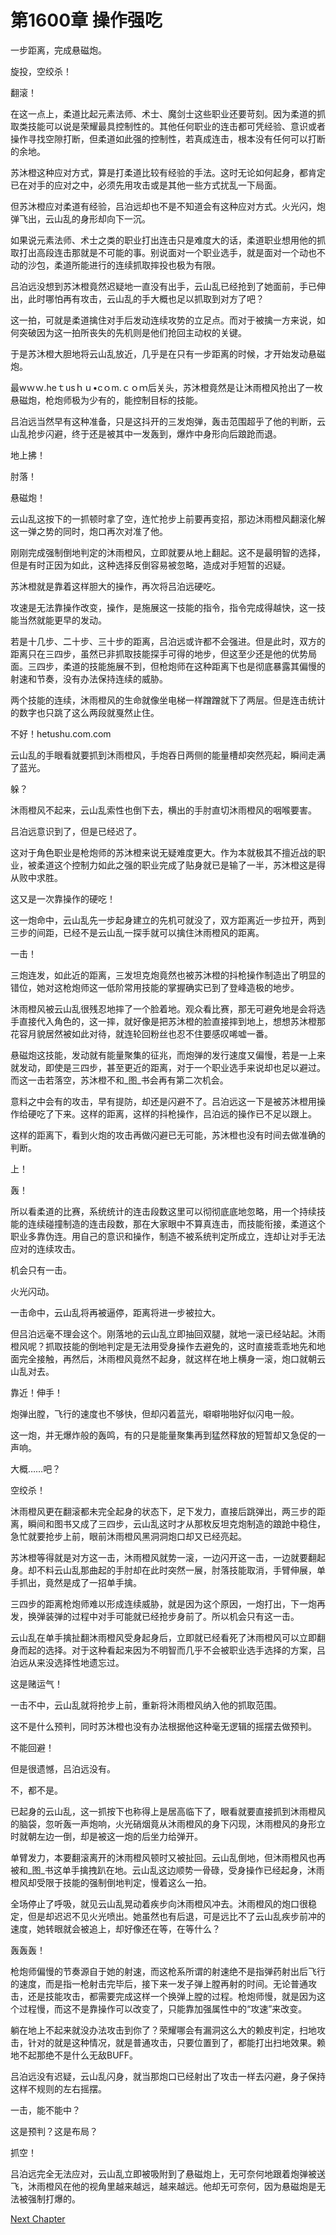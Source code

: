 # 第1600章 操作强吃

一步距离，完成悬磁炮。

旋投，空绞杀！

翻滚！

在这一点上，柔道比起元素法师、术士、魔剑士这些职业还要苛刻。因为柔道的抓取类技能可以说是荣耀最具控制性的。其他任何职业的连击都可凭经验、意识或者操作寻找空隙打断，但柔道如此强的控制性，若真成连击，根本没有任何可以打断的余地。

苏沐橙这种应对方式，算是打柔道比较有经验的手法。这时无论如何起身，都肯定已在对手的应对之中，必须先用攻击或是其他一些方式扰乱一下局面。

但苏沐橙应对柔道有经验，吕泊远却也不是不知道会有这种应对方式。火光闪，炮弹飞出，云山乱的身形却向下一沉。

如果说元素法师、术士之类的职业打出连击只是难度大的话，柔道职业想用他的抓取打出高段连击那就是不可能的事。别说面对一个职业选手，就是面对一个动也不动的沙包，柔道所能进行的连续抓取摔投也极为有限。

吕泊远没想到苏沐橙竟然迟疑地一直没有出手，云山乱已经抢到了她面前，手已伸出，此时哪怕再有攻击，云山乱的手大概也足以抓取到对方了吧？

这一拍，可就是柔道擒住对手后发动连续攻势的立足点。而对于被擒一方来说，如何突破因为这一拍所丧失的先机则是他们抢回主动权的关键。

于是苏沐橙大胆地将云山乱放近，几乎是在只有一步距离的时候，才开始发动悬磁炮。

最wｗｗ.heｔusｈｕ•cｏm.ｃｏｍ后关头，苏沐橙竟然是让沐雨橙风抢出了一枚悬磁炮，枪炮师极为少有的，能控制目标的技能。

吕泊远当然早有这种准备，只是这抖开的三发炮弹，轰击范围超乎了他的判断，云山乱抢步闪避，终于还是被其中一发轰到，爆炸中身形向后踉跄而退。

地上拂！

肘落！

悬磁炮！

云山乱这按下的一抓顿时拿了空，连忙抢步上前要再变招，那边沐雨橙风翻滚化解这一弹之势的同时，炮口再次对准了他。

刚刚完成强制倒地判定的沐雨橙风，立即就要从地上翻起。这不是最明智的选择，但是有时正因为如此，这种选择反倒容易被忽略，造成对手短暂的迟疑。

苏沐橙就是靠着这样胆大的操作，再次将吕泊远硬吃。

攻速是无法靠操作改变，操作，是施展这一技能的指令，指令完成得越快，这一技能当然就能更早的发动。

若是十几步、二十步、三十步的距离，吕泊远或许都不会强进。但是此时，双方的距离只在三四步，虽然已非抓取技能探手可得的地步，但这至少还是他的优势局面。三四步，柔道的技能施展不到，但枪炮师在这种距离下也是彻底暴露其偏慢的射速和节奏，没有办法保持连续的威胁。

两个技能的连续，沐雨橙风的生命就像坐电梯一样蹭蹭就下了两层。但是连击统计的数字也只跳了这么两段就戛然止住。

不好！hetushu.com.com

云山乱的手眼看就要抓到沐雨橙风，手炮吞日两侧的能量槽却突然亮起，瞬间走满了蓝光。

躲？

沐雨橙风不起来，云山乱索性也倒下去，横出的手肘直切沐雨橙风的咽喉要害。

吕泊远意识到了，但是已经迟了。

这对于角色职业是枪炮师的苏沐橙来说无疑难度更大。作为本就极其不擅近战的职业，被柔道这个控制力如此之强的职业完成了贴身就已是输了一半，苏沐橙这是得从败中求胜。

这又是一次靠操作的硬吃！

这一炮命中，云山乱先一步起身建立的先机可就没了，双方距离近一步拉开，两到三步的间距，已经不是云山乱一探手就可以擒住沐雨橙风的距离。

一击！

三炮连发，如此近的距离，三发坦克炮竟然也被苏沐橙的抖枪操作制造出了明显的错位，她对这枪炮师这一低阶常用技能的掌握确实已到了登峰造极的地步。

沐雨橙风被云山乱很残忍地摔了一个脸着地。观众看比赛，那无可避免地是会将选手直接代入角色的，这一摔，就好像是把苏沐橙的脸直接摔到地上，想想苏沐橙那花容月貌居然被如此对待，就连轮回粉丝也忍不住要感叹唏嘘一番。

悬磁炮这技能，发动就有能量聚集的征兆，而炮弹的发行速度又偏慢，若是一上来就发动，即使是三四步，甚至更近的距离，对于一个职业选手来说却也足以避过。而这一击若落空，苏沐橙不和_图_书会再有第二次机会。

意料之中会有的攻击，早有提防，却还是闪避不了。吕泊远这一下是被苏沐橙用操作给硬吃了下来。这样的距离，这样的抖枪操作，吕泊远的操作已不足以跟上。

这样的距离下，看到火炮的攻击再做闪避已无可能，苏沐橙也没有时间去做准确的判断。

上！

轰！

所以看柔道的比赛，系统统计的连击段数这里可以彻彻底底地忽略，用一个持续技能的连续碰撞制造的连击段数，那在大家眼中不算真连击，而技能衔接，柔道这个职业多靠伪连。用自己的意识和操作，制造不被系统判定所成立，连却让对手无法应对的连续攻击。

机会只有一击。

火光闪动。

一击命中，云山乱将再被逼停，距离将进一步被拉大。

但吕泊远毫不理会这个。刚落地的云山乱立即抽回双腿，就地一滚已经站起。沐雨橙风呢？抓取技能的倒地判定是无法用受身操作去避免的，这时直接乖乖地先和地面完全接触，再然后，沐雨橙风竟然不起身，就这样在地上横身一滚，炮口就朝云山乱对去。

靠近！伸手！

炮弹出膛，飞行的速度也不够快，但却闪着蓝光，噼噼啪啪好似闪电一般。

这一炮，并无爆炸般的轰鸣，有的只是能量聚集再到猛然释放的短暂却又急促的一声响。

大概……吧？

空绞杀！

沐雨橙风更在翻滚都未完全起身的状态下，足下发力，直接后跳弹出，两三步的距离，瞬间和图书又成了三四步，云山乱这时才从那枚反坦克炮制造的踉跄中稳住，急忙就要抢步上前，眼前沐雨橙风黑洞洞炮口却又已经亮起。

苏沐橙等得就是对方这一击，沐雨橙风就势一滚，一边闪开这一击，一边就要翻起身。却不料云山乱那曲起的手肘却在此时突然一展，肘落技能取消，手臂伸展，单手抓出，竟然是成了一招单手擒。

三四步的距离枪炮师难以形成连续威胁，就是因为这个原因，一炮打出，下一炮再发，换弹装弹的过程中对手可能就已经抢步身前了。所以机会只有这一击。

云山乱在单手擒扯翻沐雨橙风受身起身后，立即就已经看死了沐雨橙风可以立即翻身而起的选择。对于这种看起来因为不明智而几乎不会被职业选手选择的方案，吕泊远从来没选择性地遗忘过。

这是赌运气！

一击不中，云山乱就将抢步上前，重新将沐雨橙风纳入他的抓取范围。

这不是什么预判，同时苏沐橙也没有办法根据他这种毫无逻辑的摇摆去做预判。

不能回避！

但是很遗憾，吕泊远没有。

不，都不是。

已起身的云山乱，这一抓按下也称得上是居高临下了，眼看就要直接抓到沐雨橙风的脑袋，忽听轰一声炮响，火光硝烟竟从沐雨橙风的身下闪现，沐雨橙风的身形立时就朝左边一倒，却是被这一炮的后坐力给弹开。

单臂发力，本要翻滚离开的沐雨橙风顿时又被扯回。云山乱倒地，但沐雨橙风也再被和_图_书这单手擒拽趴在地。云山乱这边顺势一骨碌，受身操作已经起身，沐雨橙风却受限于技能的强制倒地判定，慢着这么一拍。

全场停止了呼吸，就见云山乱晃动着疾步向沐雨橙风冲去。沐雨橙风的炮口很稳定，但是却迟迟不见火光喷出。她虽然也有后退，可是远比不了云山乱疾步前冲的速度，她转眼就会被追上，却好像还在等，在等什么？

轰轰轰！

枪炮师偏慢的节奏源自于她的射速，而这枪系所谓的射速绝不是指弹药射出后飞行的速度，而是指一枪射击完毕后，接下来一发子弹上膛再射的时间。无论普通攻击，还是技能攻击，都需要完成这样一个换弹上膛的过程。枪炮师慢，就是因为这个过程慢，而这不是靠操作可以改变了，只能靠加强属性中的“攻速”来改变。

躺在地上不起来就没办法攻击到你了？荣耀哪会有漏洞这么大的赖皮判定，扫地攻击，针对的就是这种情况，就是普通攻击，只要位置到了，都能打出扫地效果。赖地不起那绝不是什么无敌BUFF。

吕泊远没有迟疑，云山乱闪身，就当那炮口已经射出了攻击一样去闪避，身子保持这样不规则的左右摇摆。

一击，能不能中？

这是预判？这是布局？

抓空！

吕泊远完全无法应对，云山乱立即被吸附到了悬磁炮上，无可奈何地跟着炮弹被送飞，沐雨橙风在他的视角里越来越远，越来越远。他却无可奈何，因为悬磁炮是无法被强制打爆的。



[Next Chapter](%E7%AC%AC1601%E7%AB%A0%20%E7%9C%9F%E6%AD%A3%E7%9A%84%E5%BC%BA%E5%8A%BF.md)